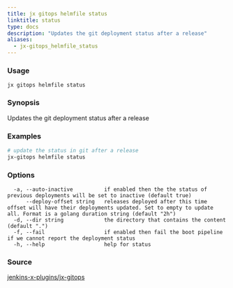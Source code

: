 ```yaml
---
title: jx gitops helmfile status
linktitle: status
type: docs
description: "Updates the git deployment status after a release"
aliases:
  - jx-gitops_helmfile_status
---
```


### Usage

```
jx gitops helmfile status
```

### Synopsis

Updates the git deployment status after a release

### Examples

  ```bash
  # update the status in git after a release
  jx-gitops helmfile status

  ```
### Options

```
  -a, --auto-inactive          if enabled then the the status of previous deployments will be set to inactive (default true)
      --deploy-offset string   releases deployed after this time offset will have their deployments updated. Set to empty to update all. Format is a golang duration string (default "2h")
  -d, --dir string             the directory that contains the content (default ".")
  -f, --fail                   if enabled then fail the boot pipeline if we cannot report the deployment status
  -h, --help                   help for status
```



### Source

[jenkins-x-plugins/jx-gitops](https://github.com/jenkins-x-plugins/jx-gitops)
